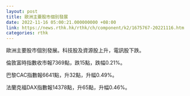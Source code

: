 ```yaml
---
layout: post
title: 歐洲主要股市個別發展
date: 2022-11-16 05:00:21.000000000 +08:00
link: https://news.rthk.hk/rthk/ch/component/k2/1675767-20221116.htm
categories: rthk
---
```


歐洲主要股市個別發展。科技股及資源股上升，電訊股下跌。

倫敦富時指數收市報7369點，跌15點，跌幅0.21%。

巴黎CAC指數報6641點，升32點，升幅0.49%。

法蘭克福DAX指數報14378點，升65點，升幅0.46%。
